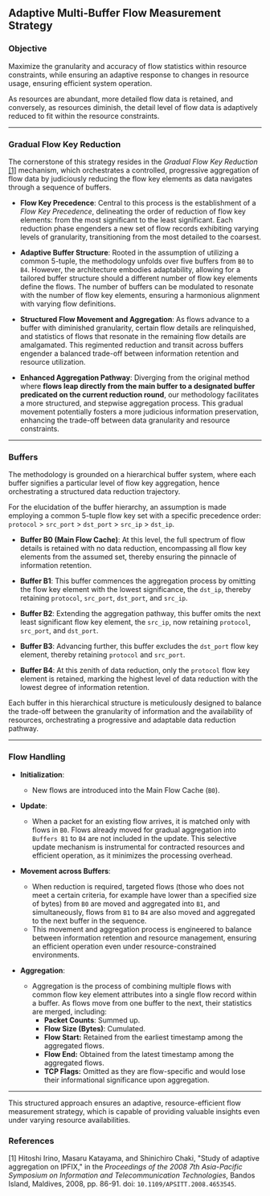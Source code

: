 ## Adaptive Multi-Buffer Flow Measurement Strategy

### Objective
Maximize the granularity and accuracy of flow statistics within resource constraints, while ensuring an adaptive response to changes in resource usage, ensuring efficient system operation. 

As resources are abundant, more detailed flow data is retained, and conversely, as resources diminish, the detail level of flow data is adaptively reduced to fit within the resource constraints.

---

### Gradual Flow Key Reduction

The cornerstone of this strategy resides in the _Gradual Flow Key Reduction_ [[1]](#Irino2008) mechanism, which orchestrates a controlled, progressive aggregation of flow data by judiciously reducing the flow key elements as data navigates through a sequence of buffers.

- **Flow Key Precedence**: Central to this process is the establishment of a _Flow Key Precedence_, delineating the order of reduction of flow key elements: from the most significant to the least significant. Each reduction phase engenders a new set of flow records exhibiting varying levels of granularity, transitioning from the most detailed to the coarsest.

- **Adaptive Buffer Structure**: Rooted in the assumption of utilizing a common 5-tuple, the methodology unfolds over five buffers from `B0` to `B4`. However, the architecture embodies adaptability, allowing for a tailored buffer structure should a different number of flow key elements define the flows. The number of buffers can be modulated to resonate with the number of flow key elements, ensuring a harmonious alignment with varying flow definitions.

- **Structured Flow Movement and Aggregation**: As flows advance to a buffer with diminished granularity, certain flow details are relinquished, and statistics of flows that resonate in the remaining flow details are amalgamated. This regimented reduction and transit across buffers engender a balanced trade-off between information retention and resource utilization.

- **Enhanced Aggregation Pathway**: Diverging from the original method where **flows leap directly from the main buffer to a designated buffer predicated on the current reduction round**, our methodology facilitates a more structured, and stepwise aggregation process. This gradual movement potentially fosters a more judicious information preservation, enhancing the trade-off between data granularity and resource constraints.

---

### Buffers

The methodology is grounded on a hierarchical buffer system, where each buffer signifies a particular level of flow key aggregation, hence orchestrating a structured data reduction trajectory.

For the elucidation of the buffer hierarchy, an assumption is made employing a common 5-tuple flow key set with a specific precedence order: `protocol` > `src_port` > `dst_port` > `src_ip` > `dst_ip`.

- **Buffer B0 (Main Flow Cache)**: At this level, the full spectrum of flow details is retained with no data reduction, encompassing all flow key elements from the assumed set, thereby ensuring the pinnacle of information retention.

- **Buffer B1**: This buffer commences the aggregation process by omitting the flow key element with the lowest significance, the `dst_ip`, thereby retaining `protocol`, `src_port`, `dst_port`, and `src_ip`.

- **Buffer B2**: Extending the aggregation pathway, this buffer omits the next least significant flow key element, the `src_ip`, now retaining `protocol`, `src_port`, and `dst_port`.

- **Buffer B3**: Advancing further, this buffer excludes the `dst_port` flow key element, thereby retaining `protocol` and `src_port`.

- **Buffer B4**: At this zenith of data reduction, only the `protocol` flow key element is retained, marking the highest level of data reduction with the lowest degree of information retention.

Each buffer in this hierarchical structure is meticulously designed to balance the trade-off between the granularity of information and the availability of resources, orchestrating a progressive and adaptable data reduction pathway.

---

### Flow Handling

- **Initialization**:
    - New flows are introduced into the Main Flow Cache (`B0`).

- **Update**:
    - When a packet for an existing flow arrives, it is matched only with flows in `B0`. Flows already moved for gradual aggregation into `Buffers B1` to `B4` are not included in the update. This selective update mechanism is instrumental for contracted resources and efficient operation, as it minimizes the processing overhead. 
    
- **Movement across Buffers**:
    - When reduction is required, targeted flows (those who does not meet a certain criteria, for example have lower than a specified size of bytes) from `B0` are moved and aggregated into `B1`, and simultaneously, flows from `B1` to `B4` are also moved and aggregated to the next buffer in the sequence.
    - This movement and aggregation process is engineered to balance between information retention and resource management, ensuring an efficient operation even under resource-constrained environments.

- **Aggregation**:
  - Aggregation is the process of combining multiple flows with common flow key element attributes into a single flow record within a buffer. As flows move from one buffer to the next, their statistics are merged, including:
    - **Packet Counts**: Summed up.
    - **Flow Size (Bytes)**: Cumulated. 
    - **Flow Start:** Retained from the earliest timestamp among the aggregated flows. 
    - **Flow End:** Obtained from the latest timestamp among the aggregated flows.
    - **TCP Flags:** Omitted as they are flow-specific and would lose their informational significance upon aggregation.

---

This structured approach ensures an adaptive, resource-efficient flow measurement strategy, which is capable of providing valuable insights even under varying resource availabilities.

### References

 [1] <span id="Irino2008"></span>Hitoshi Irino, Masaru Katayama, and Shinichiro Chaki, "Study of adaptive aggregation on IPFIX," in the *Proceedings of the 2008 7th Asia-Pacific Symposium on Information and Telecommunication Technologies*, Bandos Island, Maldives, 2008, pp. 86-91. doi: `10.1109/APSITT.2008.4653545`.